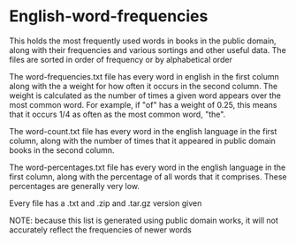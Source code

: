 # English-word-frequencies
This holds the most frequently used words in books in the public domain, along with their frequencies and various sortings and other useful data. The files are sorted in order of frequency or by alphabetical order

The word-frequencies.txt file has every word in english in the first column along with the a weight for how often it occurs in the second column. 
The weight is calculated as the number of times a given word appears over the most common word. 
For example, if "of" has a weight of 0.25, this means that it occurs 1/4 as often as the most common word, "the".

The word-count.txt file has every word in the english language in the first column, along with the number of times that it appeared in public domain books in the second column.

The word-percentages.txt file has every word in the english language in the first column, along with the percentage of all words that it comprises. These percentages are generally very low.






Every file has a .txt and .zip and .tar.gz version given

NOTE: because this list is generated using public domain works, it will not accurately reflect the frequencies of newer words
